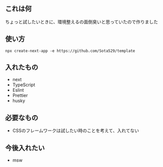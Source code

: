 [![<status>](https://circleci.com/gh/Sota529/template.svg?style=shield)](<LINK>)


## これは何
ちょっと試したいときに、環境整えるの面倒臭いと思っていたので作りました

## 使い方
```npx create-next-app -e https://github.com/Sota529/template```

## 入れたもの
- next
- TypeScript
- Eslint
- Prettier
- husky

## 必要なもの
- CSSのフレームワークは試したい時のことを考えて、入れてない

## 今後入れたい
- msw

